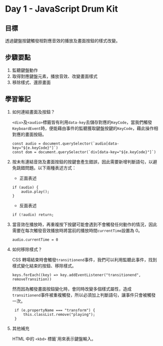 # Day 1 - JavaScript Drum Kit

## 目標

透過鍵盤按鍵觸發相對應音效的播放及畫面按鈕的樣式改變。

## 步驟要點

1. 監聽鍵盤動作
2. 取得對應鍵盤元素，播放音效、改變畫面樣式
3. 移除樣式、還原畫面

## 學習筆記

1. 如何連結畫面及按鈕？

   `<div>`及`<audio>`標籤皆有利用`data-key`去儲存對應的`KeyCode`，當我們觸發`KeyboardEvent`時，便能藉由事件的監聽獲取鍵盤按鍵的`KeyCode`，藉此操作相對應的畫面按鈕。

   ```
   const audio = document.querySelector(`audio[data-key="${e.keyCode}"]`)
   const dom = document.querySelector(`div[data-key="${e.keyCode}"]`)
   ```

2. 按未有連結音效及畫面按鈕的按鍵會產生錯誤，因此需要新增判斷語句，以避免跳錯問題。以下兩種表述方式：

   - 正面表述

   ```
   if (audio) {
       audio.play();
   }
   ```

   - 反面表述

   ```
   if (!audio) return;
   ```

3. 當音效在播放時，再重複按下按鍵可能會遇到不會觸發任何動作的情況，因此需要在每次觸發音效播放時將當前的播放時間`currentTime`設置為 0。

   ```
   audio.currentTime = 0
   ```

4. 如何移除樣式？

   CSS 轉場結束時會觸發`transitionend`事件，我們可以利用監聽此事件，找到樣式變化結束的按鈕、移除樣式。

   ```
   keys.forEach((key) => key.addEventListener("transitionend", removeTransition))
   ```

   然而因為觸發畫面按鈕變化時，會同時改變多個樣式屬性，造成`transitionend`事件被重複觸發，所以必須加上判斷語句，讓事件只會被觸發一次。

   ```
    if (e.propertyName === "transform") {
        this.classList.remove("playing");
    }
   ```

5. 其他補充

   HTML 中的 `<kbd>` 標籤`用來表示鍵盤輸入。
